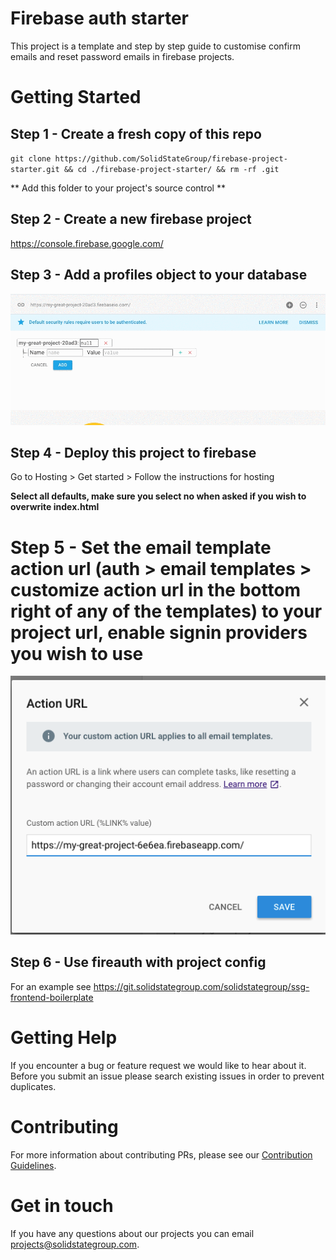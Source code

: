 # Firebase auth starter
This project is a template and step by step guide to customise confirm emails and reset password emails in firebase projects.


# Getting Started

## Step 1 - Create a fresh copy of this repo
``git clone https://github.com/SolidStateGroup/firebase-project-starter.git && cd ./firebase-project-starter/ && rm -rf .git``

** Add this folder to your project's source control **

## Step 2 - Create a new firebase project
https://console.firebase.google.com/

## Step 3 - Add a profiles object to your database
<img src="instructions_1.gif"/>

## Step 4 - Deploy this project to firebase
Go to Hosting > Get started > Follow the instructions for hosting

**Select all defaults, make sure you select no when asked if you wish to overwrite index.html**

# Step 5 - Set the email template action url (auth > email templates > customize action url in the bottom right of any of the templates) to your project url, enable signin providers you wish to use
<img src="instructions_2.png"/>

## Step 6 - Use fireauth with project config
For an example see https://git.solidstategroup.com/solidstategroup/ssg-frontend-boilerplate

# Getting Help
If you encounter a bug or feature request we would like to hear about it. Before you submit an issue please search existing issues in order to prevent duplicates. 

# Contributing
For more information about contributing PRs, please see our <a href="CONTRIBUTING.md">Contribution Guidelines</a>.

# Get in touch
If you have any questions about our projects you can email <a href="mailto:projects@solidstategroup.com">projects@solidstategroup.com</a>.
